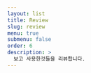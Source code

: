 ```yaml
---
layout: list
title: Review
slug: review
menu: true
submenu: false
order: 6
description: >
  보고 사용한것들을 리뷰합니다.
---
```

